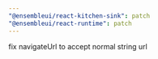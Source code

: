 ```yaml
---
"@ensembleui/react-kitchen-sink": patch
"@ensembleui/react-runtime": patch
---
```


fix navigateUrl to accept normal string url
